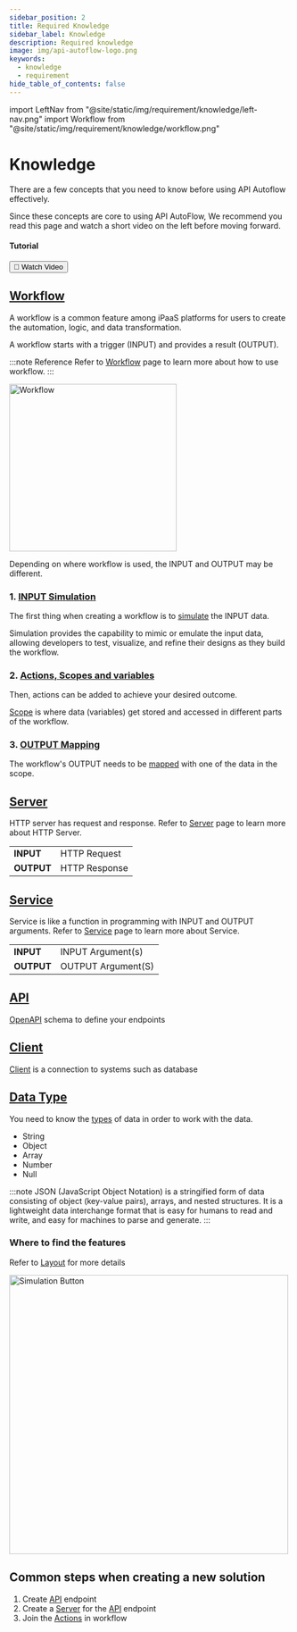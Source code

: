 ```yaml
---
sidebar_position: 2
title: Required Knowledge
sidebar_label: Knowledge
description: Required knowledge
image: img/api-autoflow-logo.png
keywords:
  - knowledge
  - requirement
hide_table_of_contents: false
---
```


import LeftNav from "@site/static/img/requirement/knowledge/left-nav.png"
import Workflow from "@site/static/img/requirement/knowledge/workflow.png"

# Knowledge

<div class="colTwoBlock">
    <div class="colTwoLeft">
        <div class="colTwoWrapper">
          <p>There are a few concepts that you need to know before using API Autoflow effectively.</p>
          <p>Since these concepts are core to using API AutoFlow, We recommend you read this page and watch a short video on the left before moving forward.</p>
        </div>
    </div>
    <div class="colTwoRight">
          <h4>Tutorial</h4>
          <a target="_blank" href="https://www.youtube.com/watch?v=0qhqOcQKruM"><button class="btnVideo">🎥 Watch Video</button></a>
    </div>
    <div class="colTwoClearer"></div>
</div>

## [Workflow](../Guide/Workflow/)

A workflow is a common feature among iPaaS platforms for users to create the automation, logic, and data transformation.

A workflow starts with a trigger (INPUT) and provides a result (OUTPUT).

:::note Reference
Refer to [Workflow](../Guide/Workflow/) page to learn more about how to use workflow.
:::

<img src={Workflow} alt="Workflow" class="myResponsiveImg" width="300"/>

Depending on where workflow is used, the INPUT and OUTPUT may be different.

### 1. [INPUT Simulation](../Guide/Workflow/Input-Simulation/)

The first thing when creating a workflow is to [simulate](../Guide/Workflow/Input-Simulation/) the INPUT data.

Simulation provides the capability to mimic or emulate the input data, allowing developers to test, visualize, and refine their designs as they build the workflow.

### 2. [Actions, Scopes and variables](../Guide/Workflow/Scope)

Then, actions can be added to achieve your desired outcome.

[Scope](../../Guide/Workflow/Scope) is where data (variables) get stored and accessed in different parts of the workflow.

### 3. [OUTPUT Mapping](../Guide/Workflow/Output-Mapping/)

The workflow's OUTPUT needs to be [mapped](../Guide/Workflow/Output-Mapping/) with one of the data in the scope.

## [Server](../Guide/Server/)

HTTP server has request and response. Refer to [Server](../Guide/Server/) page to learn more about HTTP Server.

|             |             |
| ----------- | ----------- |
| **INPUT**   | HTTP Request |
| **OUTPUT**  | HTTP Response |


## [Service](../Guide/Service/)

Service is like a function in programming with INPUT and OUTPUT arguments. Refer to [Service](../Guide/Service/) page to learn more about Service.

|             |             |
| ----------- | ----------- |
| **INPUT**   | INPUT Argument(s) |
| **OUTPUT**  | OUTPUT Argument(S) |


## [API](../Guide/API/)

[OpenAPI](../Guide/API/) schema to define your endpoints

## [Client](../Guide/Clients/)

[Client](../Guide/Clients/) is a connection to systems such as database

## [Data Type](../Guide/data-types)

You need to know the [types](../Knowledge/data-types) of data in order to work with the data.

- String
- Object
- Array
- Number
- Null

:::note
JSON (JavaScript Object Notation) is a stringified form of data consisting of object (key-value pairs), arrays, and nested structures. It is a lightweight data interchange format that is easy for humans to read and write, and easy for machines to parse and generate.
:::

### Where to find the features

Refer to [Layout](../Getting-Started/Layout/) for more details

<img src={LeftNav} alt="Simulation Button" class="myResponsiveImg" width="500"/>

## Common steps when creating a new solution

1. Create [API](../Guide/API/) endpoint
2. Create a [Server](../Guide/Server/) for the [API](../Guide/API/) endpoint
3. Join the [Actions](../Guide/Workflow/Action/) in workflow